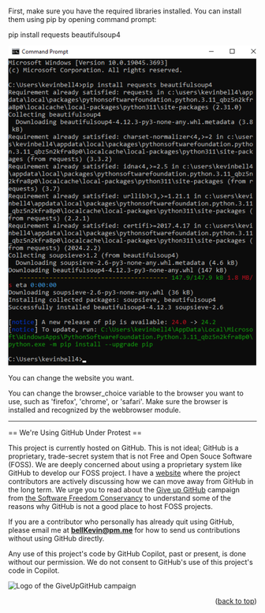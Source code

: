 <a name="readme-top"></a>

# 
First, make sure you have the required libraries installed. You can install them using pip by opening command prompt:

pip install requests beautifulsoup4

![p](https://github.com/bell-kevin/openAllLinksOnWebpage/blob/main/Screenshot%202024-08-16%20082211.png)

You can change the website you want.

You can change the browser_choice variable to the browser you want to use, such as 'firefox', 'chrome', or 'safari'. Make sure the browser is installed and recognized by the webbrowser module.

--------------------------------------------------------------------------------------------------------------------------
== We're Using GitHub Under Protest ==

This project is currently hosted on GitHub.  This is not ideal; GitHub is a
proprietary, trade-secret system that is not Free and Open Souce Software
(FOSS).  We are deeply concerned about using a proprietary system like GitHub
to develop our FOSS project. I have a [website](https://bellKevin.me) where the
project contributors are actively discussing how we can move away from GitHub
in the long term.  We urge you to read about the [Give up GitHub](https://GiveUpGitHub.org) campaign 
from [the Software Freedom Conservancy](https://sfconservancy.org) to understand some of the reasons why GitHub is not 
a good place to host FOSS projects.

If you are a contributor who personally has already quit using GitHub, please
email me at **bellKevin@pm.me** for how to send us contributions without
using GitHub directly.

Any use of this project's code by GitHub Copilot, past or present, is done
without our permission.  We do not consent to GitHub's use of this project's
code in Copilot.

![Logo of the GiveUpGitHub campaign](https://sfconservancy.org/img/GiveUpGitHub.png)

<p align="right">(<a href="#readme-top">back to top</a>)</p>
